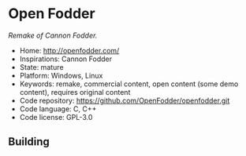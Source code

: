 # Open Fodder

_Remake of Cannon Fodder._

- Home: http://openfodder.com/
- Inspirations: Cannon Fodder
- State: mature
- Platform: Windows, Linux
- Keywords: remake, commercial content, open content (some demo content), requires original content
- Code repository: https://github.com/OpenFodder/openfodder.git
- Code language: C, C++
- Code license: GPL-3.0

## Building

